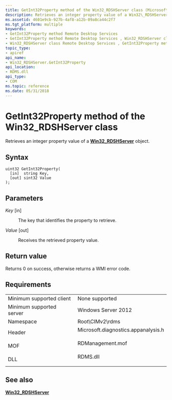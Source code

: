 ```yaml
---
title: GetInt32Property method of the Win32_RDSHServer class (Microsoft.diagnostics.appanalysis.h)
description: Retrieves an integer property value of a Win32\_RDSHServer object.
ms.assetid: 4601e9cb-927b-4af8-a12b-09a8ca44c2f7
ms.tgt_platform: multiple
keywords:
- GetInt32Property method Remote Desktop Services
- GetInt32Property method Remote Desktop Services , Win32_RDSHServer class
- Win32_RDSHServer class Remote Desktop Services , GetInt32Property method
topic_type:
- apiref
api_name:
- Win32_RDSHServer.GetInt32Property
api_location:
- RDMS.dll
api_type:
- COM
ms.topic: reference
ms.date: 05/31/2018
---
```


# GetInt32Property method of the Win32\_RDSHServer class

Retrieves an integer property value of a [**Win32\_RDSHServer**](win32-rdshserver.md) object.

## Syntax


```mof
uint32 GetInt32Property(
  [in]  string Key,
  [out] sint32 Value
);
```



## Parameters

<dl> <dt>

*Key* \[in\]
</dt> <dd>

The key that identifies the property to retrieve.

</dd> <dt>

*Value* \[out\]
</dt> <dd>

Receives the retrieved property value.

</dd> </dl>

## Return value

Returns 0 on success, otherwise returns a WMI error code.

## Requirements



|                                     |                                                                                                                |
|-------------------------------------|----------------------------------------------------------------------------------------------------------------|
| Minimum supported client<br/> | None supported<br/>                                                                                      |
| Minimum supported server<br/> | Windows Server 2012<br/>                                                                                 |
| Namespace<br/>                | Root\\CIMv2\\rdms<br/>                                                                                   |
| Header<br/>                   | <dl> <dt>Microsoft.diagnostics.appanalysis.h</dt> </dl> |
| MOF<br/>                      | <dl> <dt>RDManagement.mof</dt> </dl>                    |
| DLL<br/>                      | <dl> <dt>RDMS.dll</dt> </dl>                            |



## See also

<dl> <dt>

[**Win32\_RDSHServer**](win32-rdshserver.md)
</dt> </dl>

 

 






